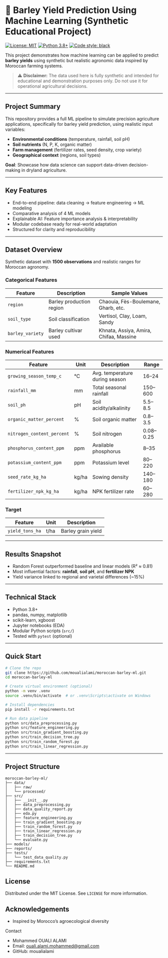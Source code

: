 # 🌾 Barley Yield Prediction Using Machine Learning (Synthetic Educational Project)

[![License: MIT](https://img.shields.io/badge/License-MIT-yellow.svg)](LICENSE)
[![Python 3.8+](https://img.shields.io/badge/python-3.8+-blue.svg)](https://www.python.org/downloads/)
[![Code style: black](https://img.shields.io/badge/code%20style-black-000000.svg)](https://github.com/psf/black)

This project demonstrates how machine learning can be applied to predict **barley yields** using synthetic but realistic agronomic data inspired by Moroccan farming systems.

> ⚠️ **Disclaimer:** The data used here is fully synthetic and intended for educational and demonstration purposes only. Do not use it for operational agricultural decisions.

---

##  Project Summary

This repository provides a full ML pipeline to simulate precision agriculture applications, specifically for barley yield prediction, using realistic input variables:

- **Environmental conditions** (temperature, rainfall, soil pH)
- **Soil nutrients** (N, P, K, organic matter)
- **Farm management** (fertilizer rates, seed density, crop variety)
- **Geographical context** (regions, soil types)

 **Goal**: Showcase how data science can support data-driven decision-making in dryland agriculture.

---

##  Key Features

- End-to-end pipeline: data cleaning → feature engineering → ML modeling
- Comparative analysis of 4 ML models
- Explainable AI: Feature importance analysis & interpretability
- Modular codebase ready for real-world adaptation
- Structured for clarity and reproducibility

---

##  Dataset Overview

Synthetic dataset with **1500 observations** and realistic ranges for Moroccan agronomy.

### Categorical Features

| Feature         | Description                     | Sample Values                            |
|----------------|----------------------------------|------------------------------------------|
| `region`        | Barley production region         | Chaouia, Fès-Boulemane, Gharb, etc.       |
| `soil_type`     | Soil classification              | Vertisol, Clay, Loam, Sandy               |
| `barley_variety`| Barley cultivar used             | Khnata, Assiya, Amira, Chifaa, Massine    |

### Numerical Features

| Feature                   | Unit   | Description                              | Range         |
|---------------------------|--------|------------------------------------------|---------------|
| `growing_season_temp_c`   | °C     | Avg. temperature during season           | 16–24         |
| `rainfall_mm`             | mm     | Total seasonal rainfall                  | 150–600       |
| `soil_ph`                 | pH     | Soil acidity/alkalinity                  | 5.5–8.5       |
| `organic_matter_percent`  | %      | Soil organic matter                      | 0.8–3.5       |
| `nitrogen_content_percent`| %      | Soil nitrogen                            | 0.08–0.25     |
| `phosphorus_content_ppm`  | ppm    | Available phosphorus                     | 8–35          |
| `potassium_content_ppm`   | ppm    | Potassium level                          | 80–220        |
| `seed_rate_kg_ha`         | kg/ha  | Sowing density                           | 140–180       |
| `fertilizer_npk_kg_ha`    | kg/ha  | NPK fertilizer rate                      | 60–280        |

### Target

| Feature         | Unit | Description            |
|-----------------|------|------------------------|
| `yield_tons_ha` | t/ha | Barley grain yield     |

---

##  Results Snapshot

- Random Forest outperformed baseline and linear models (R² ≈ 0.81)
- Most influential factors: **rainfall**, **soil pH**, and **fertilizer NPK**
- Yield variance linked to regional and varietal differences (~15%)

---

##  Technical Stack

- Python 3.8+
- pandas, numpy, matplotlib
- scikit-learn, xgboost
- Jupyter notebooks (EDA)
- Modular Python scripts (`src/`)
- Tested with `pytest` (optional)

---

##  Quick Start

```bash
# Clone the repo
git clone https://github.com/moualialami/moroccan-barley-ml.git
cd moroccan-barley-ml

# Create virtual environment (optional)
python -m venv .venv
source .venv/bin/activate  # or .venv\Scripts\activate on Windows

# Install dependencies
pip install -r requirements.txt

# Run data pipeline
python src/data_preprocessing.py
python src/feature_engineering.py
python src/train_gradient_boosting.py
python src/train_decision_tree.py
python src/train_random_forest.py
python src/train_linear_regression.py
```

---

## Project Structure

```
moroccan-barley-ml/
├── data/
│   ├── raw/
│   └── processed/
├── src/
│   ├── __init__.py
│   ├── data_preprocessing.py
│   ├── data_quality_report.py
│   ├── eda.py
│   ├── feature_engineering.py
│   ├── train_gradient_boosting.py
│   ├── train_random_forest.py
│   ├── train_linear_regression.py
│   ├── train_decision_tree.py
│   └── evaluate.py
├── models/
├── reports/
├── tests/
│   └── test_data_quality.py
├── requirements.txt
└── README.md
```


## License

Distributed under the MIT License. See `LICENSE` for more information.

## Acknowledgements

- Inspired by Morocco’s agroecological diversity

 Contact

- Mohammed OUALI ALAMI
- Email: ouali.alami.mohammed@gmail.com
- GitHub: moualialami

